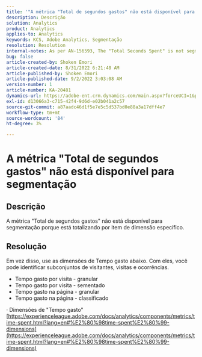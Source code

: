 ```yaml
---
title: '"A métrica "Total de segundos gastos" não está disponível para segmentação"'
description: Descrição
solution: Analytics
product: Analytics
applies-to: Analytics
keywords: KCS, Adobe Analytics, Segmentação
resolution: Resolution
internal-notes: As per AN-156593, The "Total Seconds Spent" is not segmentable.
bug: false
article-created-by: Shoken Emori
article-created-date: 8/31/2022 6:21:48 AM
article-published-by: Shoken Emori
article-published-date: 9/2/2022 3:03:08 AM
version-number: 1
article-number: KA-20481
dynamics-url: https://adobe-ent.crm.dynamics.com/main.aspx?forceUCI=1&pagetype=entityrecord&etn=knowledgearticle&id=34b9652d-f528-ed11-9db1-0022480869de
exl-id: d13066a3-c715-42f4-9d6d-e02b041a2c57
source-git-commit: a87aadc46d1f5e7e5c5d537bd0e88a3a17dff4e7
workflow-type: tm+mt
source-wordcount: '84'
ht-degree: 3%

---
```


# A métrica &quot;Total de segundos gastos&quot; não está disponível para segmentação

## Descrição

A métrica &quot;Total de segundos gastos&quot; não está disponível para segmentação porque está totalizando por item de dimensão específico.

## Resolução


Em vez disso, use as dimensões de Tempo gasto abaixo. Com eles, você pode identificar subconjuntos de visitantes, visitas e ocorrências.

- Tempo gasto por visita - granular
- Tempo gasto por visita - sementado
- Tempo gasto na página - granular
- Tempo gasto na página - classificado


· Dimensões de &quot;Tempo gasto&quot;
[https://experienceleague.adobe.com/docs/analytics/components/metrics/time-spent.html?lang=en#%E2%80%98time-spent%E2%80%99-dimensions](https://experienceleague.adobe.com/docs/analytics/components/metrics/time-spent.html?lang=en#%E2%80%98time-spent%E2%80%99-dimensions)
